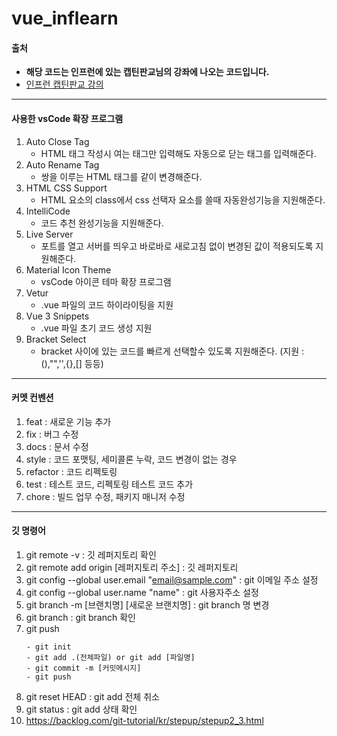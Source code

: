 # vue_inflearn

#### 출처

- **해당 코드는 인프런에 있는 캡틴판교님의 강좌에 나오는 코드입니다.**
- [인프런 캡틴판교 강의](https://www.inflearn.com/course/age-of-vuejs/dashboard)

---

#### 사용한 vsCode 확장 프로그램

1. Auto Close Tag
   - HTML 태그 작성시 여는 태그만 입력해도 자동으로 닫는 태그를 입력해준다.
2. Auto Rename Tag
   - 쌍을 이루는 HTML 태그를 같이 변경해준다.
3. HTML CSS Support
   - HTML 요소의 class에서 css 선택자 요소를 쓸때 자동완성기능을 지원해준다.
4. IntelliCode
   - 코드 추천 완성기능을 지원해준다.
5. Live Server
   - 포트를 열고 서버를 띄우고 바로바로 새로고침 없이 변경된 값이 적용되도록 지원해준다.
6. Material Icon Theme
   - vsCode 아이콘 테마 확장 프로그램
7. Vetur
   - .vue 파일의 코드 하이라이팅을 지원
8. Vue 3 Snippets
   - .vue 파일 초기 코드 생성 지원
9. Bracket Select
   - bracket 사이에 있는 코드를 빠르게 선택할수 있도록 지원해준다. (지원 : (),"",'',{},[] 등등)

---

#### 커멧 컨벤션

1. feat : 새로운 기능 추가
2. fix : 버그 수정
3. docs : 문서 수정
4. style : 코드 포맷팅, 세미콜론 누락, 코드 변경이 없는 경우
5. refactor : 코드 리펙토링
6. test : 테스트 코드, 리펙토링 테스트 코드 추가
7. chore : 빌드 업무 수정, 패키지 매니저 수정

---

#### 깃 명령어

1. git remote -v : 깃 레퍼지토리 확인
2. git remote add origin [레퍼지토리 주소] : 깃 레퍼지토리 
3. git config --global user.email "email@sample.com" : git 이메일 주소 설정
4. git config --global user.name "name" : git 사용자주소 설정
5. git branch -m [브랜치명] [새로운 브랜치명] : git branch 명 변경
6. git branch : git branch 확인
7. git push
   ```
   - git init
   - git add .(전체파일) or git add [파일명]
   - git commit -m [커밋메시지]
   - git push
   ```
8. git reset HEAD : git add 전체 취소
9. git status : git add 상태 확인
10. https://backlog.com/git-tutorial/kr/stepup/stepup2_3.html
